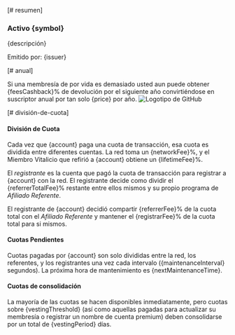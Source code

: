 [# resumen]

### Activo {symbol}

{descripción}

Emitido por: {issuer}

[# anual]

Si una membresía de por vida es demasiado usted aun puede obtener {feesCashback}% de devolución por el siguiente año convirtiéndose en suscriptor anual por tan solo {price} por año. ![Logotipo de GitHub](/images/logo.png)

[# división-de-cuota]

#### División de Cuota

Cada vez que {account} paga una cuota de transacción, esa cuota es dividida entre diferentes cuentas. La red toma un {networkFee}%, y el Miembro Vitalicio que refirió a {account} obtiene un {lifetimeFee}%.

El *registrante* es la cuenta que pagó la cuota de transacción para registrar a {account} con la red. El registrante decide como dividir el {referrerTotalFee}% restante entre ellos mismos y su propio programa de *Afiliado Referente*.

El registrante de {account} decidió compartir {referrerFee}% de la cuota total con el *Afiliado Referente* y mantener el {registrarFee}% de la cuota total para si mismos.

#### Cuotas Pendientes

Cuotas pagadas por {account} son solo divididas entre la red, los referentes, y los registrantes una vez cada intervalo ({maintenanceInterval} segundos). La próxima hora de mantenimiento es {nextMaintenanceTime}.

#### Cuotas de consolidación

La mayoría de las cuotas se hacen disponibles inmediatamente, pero cuotas sobre {vestingThreshold} (así como aquellas pagadas para actualizar su membresía o registrar un nombre de cuenta premium) deben consolidarse por un total de {vestingPeriod} días.